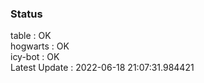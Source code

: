 ### Status


table : OK  
hogwarts : OK  
icy-bot : OK  
Latest Update : 2022-06-18 21:07:31.984421
